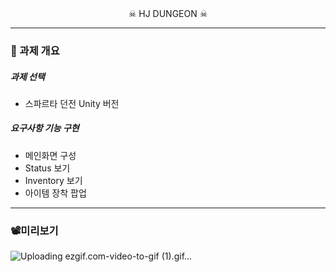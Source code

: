 

<div align="center">
  ☠ HJ DUNGEON ☠
</div>

-----
### 📜 과제 개요


##### 과제 선택
- 스파르타 던전 Unity 버전

##### 요구사항 기능 구현
- 메인화면 구성
- Status 보기
- Inventory 보기
- 아이템 장착 팝업
-----
### 📽미리보기
![Uploading ezgif.com-video-to-gif (1).gif…]()
